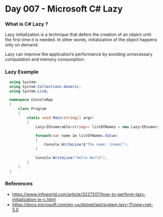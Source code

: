 # Day 007 - Microsoft C# Lazy<T> 

  ### What is C# Lazy<T> ?
  Lazy initialization is a technique that defers the creation of an object until the first time it is needed. In other words, initialization of the object happens only on demand.
  
  Lazy<T> can improve the application’s performance by avoiding unnecessary computation and memory consumption.

  ### Lazy<T> Example
  ```c#
    using System;
    using System.Collections.Generic;
    using System.Linq;

    namespace ConsoleApp
    {
        class Program
        {
            static void Main(string[] args)
            {
                Lazy<IEnumerable<string>> listOfNames = new Lazy<IEnumerable<string>>(() => new List<string> { "Michael", "Miracle", "Mika", "Mendes"}) ;

                foreach(var name in listOfNames.Value)
                {
                    Console.WriteLine($"The name: {name}");
                }

                Console.WriteLine("Hello World");
            }
        }
    }

  ```

  ### References
  * https://www.infoworld.com/article/3227207/how-to-perform-lazy-initialization-in-c.html
  * https://docs.microsoft.com/en-us/dotnet/api/system.lazy-1?view=net-5.0
